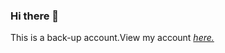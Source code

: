 ### Hi there 👋

This is a back-up account.View my account [_here._](https://github.com/MKM12345) 
<!--
**TheCodingLedendofTheNether/TheCodingLedendofTheNether** is a ✨ _special_ ✨ repository because its `README.md` (this file) appears on your GitHub profile.

Here are some ideas to get you started:

- 🔭 I’m currently working on ...
- 🌱 I’m currently learning ...
- 👯 I’m looking to collaborate on ...
- 🤔 I’m looking for help with ...
- 💬 Ask me about ...
- 📫 How to reach me: ...
- 😄 Pronouns: ...
- ⚡ Fun fact: ...
-->
